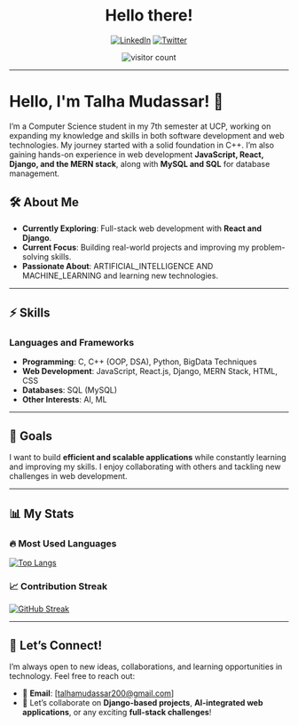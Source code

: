 <h1 align="center">Hello there! </h1>
<p>


</p>
<p align="center">
  <a href="https://www.linkedin.com/in/talhamudassar"> <img src="https://img.shields.io/badge/LinkedIn-0A66C2?style=for-the-badge&logo=linkedin&logoColor=white" alt="LinkedIn"></a>
  <a href="https://twitter.com/TalhaMudassar"> <img src="https://img.shields.io/badge/Twitter-1DA1F2?style=for-the-badge&logo=twitter&logoColor=white" alt="Twitter"></a>
</p>
<p align="center">
  <img src="https://komarev.com/ghpvc/?username=TalhaMudassar&style=flat-square&color=blue" alt="visitor count" />  
</p>

---

# Hello, I'm Talha Mudassar! 👋  

I’m a Computer Science student in my 7th semester at UCP, working on expanding my knowledge and skills in both software development and web technologies. My journey started with a solid foundation in C++. I’m also gaining hands-on experience in web development **JavaScript, React, Django, and the MERN stack**, along with **MySQL and SQL** for database management.

## 🛠 About Me  
-  **Currently Exploring**: Full-stack web development with **React and Django**.  
-  **Current Focus**: Building real-world projects and improving my problem-solving skills.  
-  **Passionate About**: ARTIFICIAL_INTELLIGENCE AND MACHINE_LEARNING and learning new technologies.  

---

## ⚡ Skills  
### **Languages and Frameworks**  
- **Programming**: C, C++ (OOP, DSA), Python, BigData Techniques  
- **Web Development**: JavaScript, React.js, Django, MERN Stack, HTML, CSS  
- **Databases**: SQL (MySQL)  
- **Other Interests**: AI, ML  

---

## 🎯 Goals  
I want to build **efficient and scalable applications** while constantly learning and improving my skills. I enjoy collaborating with others and tackling new challenges in web development.  

---

## 📊 My Stats  

### 🔥 Most Used Languages  
<!-- Hiding CSS and HTML so Python/JS appear as main focus -->
[![Top Langs](https://github-readme-stats.vercel.app/api/top-langs/?username=TalhaMudassar&hide=css,html&layout=compact)](https://github.com/TalhaMudassar)

### 📈 Contribution Streak  
[![GitHub Streak](https://github-readme-streak-stats.herokuapp.com?user=TalhaMudassar)](https://github.com/TalhaMudassar)

---

## 🤝 Let’s Connect!  
I’m always open to new ideas, collaborations, and learning opportunities in technology. Feel free to reach out:  
- 📧 **Email**: [talhamudassar200@gmail.com]  
- 💬 Let’s collaborate on **Django-based projects**, **AI-integrated web applications**, or any exciting **full-stack challenges**!  

